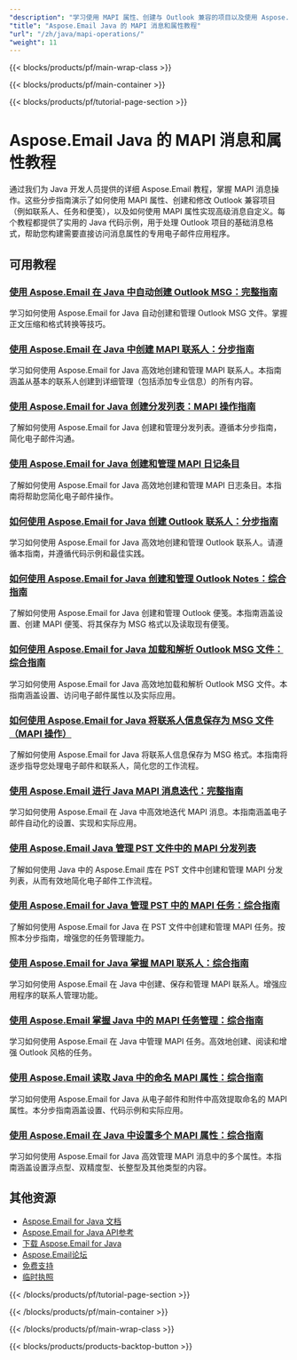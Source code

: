 ```yaml
---
"description": "学习使用 MAPI 属性、创建与 Outlook 兼容的项目以及使用 Aspose.Email for Java 操作低级消息属性。"
"title": "Aspose.Email Java 的 MAPI 消息和属性教程"
"url": "/zh/java/mapi-operations/"
"weight": 11
---
```


{{< blocks/products/pf/main-wrap-class >}}

{{< blocks/products/pf/main-container >}}

{{< blocks/products/pf/tutorial-page-section >}}
# Aspose.Email Java 的 MAPI 消息和属性教程

通过我们为 Java 开发人员提供的详细 Aspose.Email 教程，掌握 MAPI 消息操作。这些分步指南演示了如何使用 MAPI 属性、创建和修改 Outlook 兼容项目（例如联系人、任务和便笺），以及如何使用 MAPI 属性实现高级消息自定义。每个教程都提供了实用的 Java 代码示例，用于处理 Outlook 项目的基础消息格式，帮助您构建需要直接访问消息属性的专用电子邮件应用程序。

## 可用教程

### [使用 Aspose.Email 在 Java 中自动创建 Outlook MSG：完整指南](./automate-outlook-msg-creation-aspose-email-java/)
学习如何使用 Aspose.Email for Java 自动创建和管理 Outlook MSG 文件。掌握正文压缩和格式转换等技巧。

### [使用 Aspose.Email 在 Java 中创建 MAPI 联系人：分步指南](./create-mapi-contacts-aspose-email-java/)
学习如何使用 Aspose.Email for Java 高效地创建和管理 MAPI 联系人。本指南涵盖从基本的联系人创建到详细管理（包括添加专业信息）的所有内容。

### [使用 Aspose.Email for Java 创建分发列表：MAPI 操作指南](./aspose-email-java-distribution-list-creation/)
了解如何使用 Aspose.Email for Java 创建和管理分发列表。遵循本分步指南，简化电子邮件沟通。

### [使用 Aspose.Email for Java 创建和管理 MAPI 日记条目](./create-manage-mapijournal-entries-aspose-email-java/)
了解如何使用 Aspose.Email for Java 高效地创建和管理 MAPI 日志条目。本指南将帮助您简化电子邮件操作。

### [如何使用 Aspose.Email for Java 创建 Outlook 联系人：分步指南](./create-outlook-contact-aspose-email-java/)
学习如何使用 Aspose.Email for Java 高效地创建和管理 Outlook 联系人。请遵循本指南，并遵循代码示例和最佳实践。

### [如何使用 Aspose.Email for Java 创建和管理 Outlook Notes：综合指南](./create-manage-outlook-notes-aspose-email-java/)
了解如何使用 Aspose.Email for Java 创建和管理 Outlook 便笺。本指南涵盖设置、创建 MAPI 便笺、将其保存为 MSG 格式以及读取现有便笺。

### [如何使用 Aspose.Email for Java 加载和解析 Outlook MSG 文件：综合指南](./outlook-msg-aspose-email-java-guide/)
学习如何使用 Aspose.Email for Java 高效地加载和解析 Outlook MSG 文件。本指南涵盖设置、访问电子邮件属性以及实际应用。

### [如何使用 Aspose.Email for Java 将联系人信息保存为 MSG 文件（MAPI 操作）](./save-contacts-msg-aspose-email-java/)
了解如何使用 Aspose.Email for Java 将联系人信息保存为 MSG 格式。本指南将逐步指导您处理电子邮件和联系人，简化您的工作流程。

### [使用 Aspose.Email 进行 Java MAPI 消息迭代：完整指南](./java-mapi-message-iteration-aspose-email-guide/)
学习如何使用 Aspose.Email 在 Java 中高效地迭代 MAPI 消息。本指南涵盖电子邮件自动化的设置、实现和实际应用。

### [使用 Aspose.Email Java 管理 PST 文件中的 MAPI 分发列表](./aspose-email-java-mapi-distribution-lists-pst/)
了解如何使用 Java 中的 Aspose.Email 库在 PST 文件中创建和管理 MAPI 分发列表，从而有效地简化电子邮件工作流程。

### [使用 Aspose.Email for Java 管理 PST 中的 MAPI 任务：综合指南](./manage-mapi-tasks-pst-aspose-email-java/)
了解如何使用 Aspose.Email for Java 在 PST 文件中创建和管理 MAPI 任务。按照本分步指南，增强您的任务管理能力。

### [使用 Aspose.Email for Java 掌握 MAPI 联系人：综合指南](./create-manage-mapi-contacts-aspose-email-java/)
学习如何使用 Aspose.Email 在 Java 中创建、保存和管理 MAPI 联系人。增强应用程序的联系人管理功能。

### [使用 Aspose.Email 掌握 Java 中的 MAPI 任务管理：综合指南](./master-mapi-task-management-java-aspose-email/)
学习如何使用 Aspose.Email 在 Java 中管理 MAPI 任务。高效地创建、阅读和增强 Outlook 风格的任务。

### [使用 Aspose.Email 读取 Java 中的命名 MAPI 属性：综合指南](./read-named-mapi-properties-aspose-email-java/)
学习如何使用 Aspose.Email for Java 从电子邮件和附件中高效提取命名的 MAPI 属性。本分步指南涵盖设置、代码示例和实际应用。

### [使用 Aspose.Email 在 Java 中设置多个 MAPI 属性：综合指南](./aspose-email-java-set-mapi-properties/)
学习如何使用 Aspose.Email for Java 高效管理 MAPI 消息中的多个属性。本指南涵盖设置浮点型、双精度型、长整型及其他类型的内容。

## 其他资源

- [Aspose.Email for Java 文档](https://docs.aspose.com/email/java/)
- [Aspose.Email for Java API参考](https://reference.aspose.com/email/java/)
- [下载 Aspose.Email for Java](https://releases.aspose.com/email/java/)
- [Aspose.Email论坛](https://forum.aspose.com/c/email)
- [免费支持](https://forum.aspose.com/)
- [临时执照](https://purchase.aspose.com/temporary-license/)

{{< /blocks/products/pf/tutorial-page-section >}}

{{< /blocks/products/pf/main-container >}}

{{< /blocks/products/pf/main-wrap-class >}}

{{< blocks/products/products-backtop-button >}}